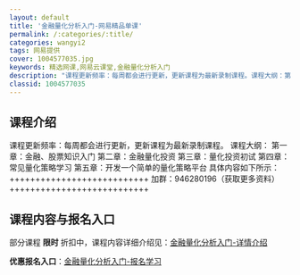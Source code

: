 ```yaml
---
layout: default
title: '金融量化分析入门-网易精品单课'
permalink: /:categories/:title/
categories: wangyi2
tags: 网易提供
cover: 1004577035.jpg
keywords: 精选网课,网易云课堂,金融量化分析入门
description: "课程更新频率：每周都会进行更新，更新课程为最新录制课程。课程大纲：第一章：金融、股票知识入门第二章：金融量化投资第三章：量化投资初试第四章：常见量化策略学习第五章：开发一个简单的量化策略平台"
classid: 1004577035
---
```


## 课程介绍

课程更新频率：每周都会进行更新，更新课程为最新录制课程。
课程大纲：
第一章：金融、股票知识入门
第二章：金融量化投资
第三章：量化投资初试
第四章：常见量化策略学习
第五章：开发一个简单的量化策略平台
具体内容如下所示：
+++++++++++++++++++++++++++
加群：946280196（获取更多资料）
+++++++++++++++++++++++++++

## 课程内容与报名入口

部分课程 **限时** 折扣中，课程内容详细介绍见：[金融量化分析入门-详情介绍](https://study.163.com/course/introduction/1004577035.htm?share=1&shareId=1025206652&utm_campaign=share&utm_medium=iphoneShare&utm_source=&utm_u=1025206652)

**优惠报名入口**：[金融量化分析入门-报名学习](https://study.163.com/course/introduction/1004577035.htm?share=1&shareId=1025206652&utm_campaign=share&utm_medium=iphoneShare&utm_source=&utm_u=1025206652)

